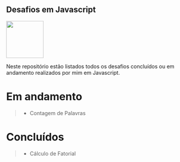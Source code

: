 ## Desafios em Javascript

<img src="https://upload.wikimedia.org/wikipedia/commons/thumb/9/99/Unofficial_JavaScript_logo_2.svg/480px-Unofficial_JavaScript_logo_2.svg.png" width="100" >

Neste repositório estão listados todos os desafios concluídos ou em andamento realizados por mim em Javascript.

# Em andamento
> - Contagem de Palavras

# Concluídos
> - Cálculo de Fatorial